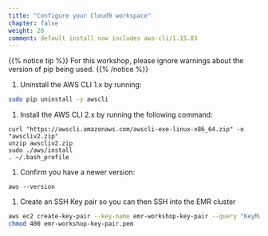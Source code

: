 ```yaml
---
title: "Configure your Cloud9 workspace"
chapter: false
weight: 20
comment: default install now includes aws-cli/1.15.83
---
```


{{% notice tip %}}
For this workshop, please ignore warnings about the version of pip being used.
{{% /notice %}}

1. Uninstall the AWS CLI 1.x by running:
```bash
sudo pip uninstall -y awscli
```

1. Install the AWS CLI 2.x by running the following command:
```
curl "https://awscli.amazonaws.com/awscli-exe-linux-x86_64.zip" -o "awscliv2.zip"
unzip awscliv2.zip
sudo ./aws/install
. ~/.bash_profile
```

1. Confirm you have a newer version:
```
aws --version
```

1. Create an SSH Key pair so you can then SSH into the EMR cluster

```bash
aws ec2 create-key-pair --key-name emr-workshop-key-pair --query "KeyMaterial" --output text > emr-workshop-key-pair.pem
chmod 400 emr-workshop-key-pair.pem
```
